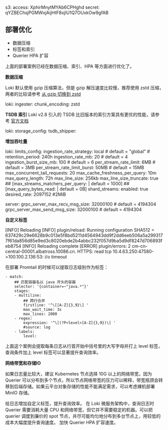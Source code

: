 s3:
access:
XphirMnytMYAb6CPHghd
secret:
qYZBEChsjPGMWxjAijHtF8xjIU1Q7OUxkOw9gfAB




## 部署优化
- 数据压缩
- 标签和索引
- Querier HPA 扩容

上面的部署案例已经在数据压缩、索引、HPA 等方面进行优化了。

**数据压缩**

Loki 默认使用 gzip 压缩算法，但是 gzip 解压速度比较慢，推荐使用 zstd 压缩，两者的比较请参考 [从 gzip 切换到 zstd](https://www.oschina.net/news/207430/aws-from-gzip-to-zstd)

loki:
  ingester:
    chunk_encoding: zstd


**TSDB 索引**
Loki v2.8 引入的 TSDB 比旧版本的索引方案具有更优的性能，请参考 [官方文档](https://grafana.com/docs/loki/latest/operations/storage/tsdb/)



loki:
  storage_config:
    tsdb_shipper:


**增加吞吐量**

loki:
  limits_config:
    ingestion_rate_strategy: local    # default = "global"
    # retention_period: 240h
    ingestion_rate_mb: 20    # default = 4
    ingestion_burst_size_mb: 100    # default = 6
    per_stream_rate_limit: 6MB    # default = 3MB
    per_stream_rate_limit_burst: 50MB    # default = 15MB
    max_concurrent_tail_requests: 20
    max_cache_freshness_per_query: 10m
    max_query_length: 72h
    max_line_size: 256kb
    max_line_size_truncate: true
    ## [max_streams_matchers_per_query: <int> | default = 1000]
    ## [max_query_bytes_read: <int> | default = 0B]
    shard_streams:
      enabled: true
      desired_rate: 2097152    #2MiB
  
  server:
    grpc_server_max_recv_msg_size: 32000100    # default = 4194304
    grpc_server_max_send_msg_size: 32000100    # default = 4194304

**自定义标签**

[INFO] Reloading
[INFO] plugin/reload: Running configuration SHA512 = 637429c29e6628b9c013e5f8bd5211d4564943dd9f2dd6eeb506a5a2993177f61da856d85e9ed3c8020ebde2b4abbc232f057d9ba5d9df8247d706893feb8754
[INFO] Reloading complete
[ERROR] plugin/errors: 2 cm-cn-central-00001.albatross.10086.cn. HTTPS: read tcp 10.4.63.250:47580->100.100.2.136:53: i/o timeout

在部署 Promtail 的时候可以提取日志级别作为标签：

```
- match:
    ## 匹配容器名以 java 开头的容器
    selector: '{container=~"java.*"}'
    stages:
    - multiline:
        ## 跨行合并
        firstline: '^\[[A-Z]{3,9}\] '
        max_wait_time: 3s
        max_lines: 2000
    - regex:
        expression: '^\[(?P<level>[A-Z]{3,9})\] '
        #source: log
    - labels:
        level:
```
上面这个案例会提取每条日志从行首开始中括号里的大写字母并打上 level 标签，查询条件加上 level 标签可以显著提升查询效率。



**网络带宽和存储IO**

如果日志量比较大，建议 Kubernetes 节点选择 10G 以上的网络带宽，因为 Querier 可以分布到多个节点，所以节点网络带宽的压力可以稀释，带宽瓶颈会转移到后端存储。如果云平台对象存储的性能不能满足需求，可以考虑裸机部署 MinIO 存储。



给日志增加自定义标签，提升查询效率。
在 Loki 微服务架构中，查询日志时 Querier 需要消耗大量 CPU 和网络带宽，但它并不需要稳定的机器。可以把 querier 调度到廉价的 spot 节点，并尽可能均匀地分布到多台节点上，用较低的成本大幅度提升查询速度。
加快 Querier HPA 扩容速度。